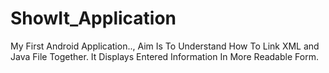 # ShowIt_Application
My First Android Application.., Aim Is To Understand How To Link XML and Java File Together. It Displays Entered Information In More Readable Form.
